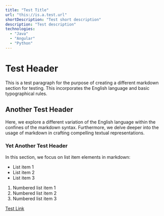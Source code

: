 ```yaml
---
title: "Test Title"
url: "this://is.a.test.url"
shortDescription: "Test short description"
description: "Test description"
technologies:
  - "Java"
  - "Angular"
  - "Python"
---
```


# Test Header

This is a test paragraph for the purpose of creating a different markdown section for testing. This incorporates the English language and basic typographical rules.

## Another Test Header

Here, we explore a different variation of the English language within the confines of the markdown syntax. Furthermore, we delve deeper into the usage of markdown in crafting compelling textual representations.

### Yet Another Test Header

In this section, we focus on list item elements in markdown:

* List item 1
* List item 2
* List item 3

1. Numbered list item 1
2. Numbered list item 2
3. Numbered list item 3

[Test Link](https://www.test.com)